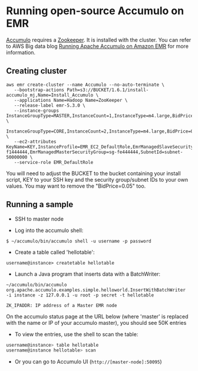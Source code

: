 Running open-source Accumulo on EMR
====================================

[Accumulo](https://accumulo.apache.org/) requires a [Zookeeper](http://zookeeper.apache.org/). It is installed with the cluster.  You can refer to AWS Big data blog [Running Apache Accumulo on Amazon EMR](http://blogs.aws.amazon.com/bigdata/post/Tx15973X6QHUM43/Running-Apache-Accumulo-on-Amazon-EMR) for more information. 

Creating cluster 
-----------------

```
aws emr create-cluster --name Accumulo --no-auto-terminate \
   --bootstrap-actions Path=s3://BUCKET/1.6.1/install-accumulo_mj,Name=Install_Accumulo \
   --applications Name=Hadoop Name=ZooKeeper \
   --release-label emr-5.3.0 \
   --instance-groups InstanceGroupType=MASTER,InstanceCount=1,InstanceType=m4.large,BidPrice=0.05 \
                     InstanceGroupType=CORE,InstanceCount=2,InstanceType=m4.large,BidPrice=0.05 \
   --ec2-attributes KeyName=KEY,InstanceProfile=EMR_EC2_DefaultRole,EmrManagedSlaveSecurityGroup=sg-f1444444,EmrManagedMasterSecurityGroup=sg-fe444444,SubnetId=subnet-50000000 \
   --service-role EMR_DefaultRole
```

You will need to adjust the BUCKET to the bucket containing your install script, KEY to your SSH key and the security group/subnet IDs to your own values. You may want to remove the "BidPrice=0.05" too.


Running a sample
----------------

* SSH to master node

* Log into the accumulo shell:

`$ ~/accumulo/bin/accumulo shell -u username -p password`

* Create a table called 'hellotable':

`username@instance> createtable hellotable`

* Launch a Java program that inserts data with a BatchWriter:

```
~/accumulo/bin/accumulo
org.apache.accumulo.examples.simple.helloworld.InsertWithBatchWriter
-i instance -z 127.0.0.1 -u root -p secret -t hellotable
```
`ZK_IPADDR: IP address of a Master EMR node`

On the accumulo status page at the URL below (where 'master' is replaced with the name or IP of your accumulo master), you should see 50K entries
* To view the entries, use the shell to scan the table:

```sh
username@instance> table hellotable
username@instance hellotable> scan
```

* Or you can go to Accumulo UI (`http://[master-node]:50095`) 

